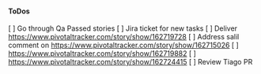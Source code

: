 #### ToDos
[ ] Go through Qa Passed stories
[ ] Jira ticket for new tasks
[ ] Deliver https://www.pivotaltracker.com/story/show/162719728
[ ] Address salil comment on https://www.pivotaltracker.com/story/show/162715026
[ ] https://www.pivotaltracker.com/story/show/162719882
[ ] https://www.pivotaltracker.com/story/show/162724415
[ ] Review Tiago PR